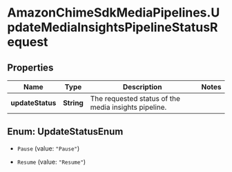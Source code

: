 # AmazonChimeSdkMediaPipelines.UpdateMediaInsightsPipelineStatusRequest

## Properties

Name | Type | Description | Notes
------------ | ------------- | ------------- | -------------
**updateStatus** | **String** | The requested status of the media insights pipeline. | 



## Enum: UpdateStatusEnum


* `Pause` (value: `"Pause"`)

* `Resume` (value: `"Resume"`)




